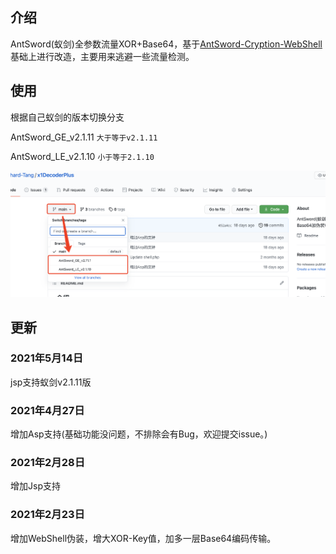 ## 介绍

AntSword(蚁剑)全参数流量XOR+Base64，基于[AntSword-Cryption-WebShell](https://github.com/xiaopan233/AntSword-Cryption-WebShell/tree/main/php)基础上进行改造，主要用来逃避一些流量检测。

## 使用

根据自己蚁剑的版本切换分支

AntSword_GE_v2.1.11 `大于等于v2.1.11`

AntSword_LE_v2.1.10 `小于等于2.1.10`

![image-20210514205705368](images/README/image-20210514205705368.png)

## 更新

### 2021年5月14日

jsp支持蚁剑v2.1.11版

### 2021年4月27日

增加Asp支持(基础功能没问题，不排除会有Bug，欢迎提交issue。)

### 2021年2月28日

增加Jsp支持

### 2021年2月23日

增加WebShell伪装，增大XOR-Key值，加多一层Base64编码传输。
